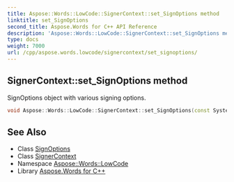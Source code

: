 ```yaml
---
title: Aspose::Words::LowCode::SignerContext::set_SignOptions method
linktitle: set_SignOptions
second_title: Aspose.Words for C++ API Reference
description: 'Aspose::Words::LowCode::SignerContext::set_SignOptions method. SignOptions object with various signing options in C++.'
type: docs
weight: 7000
url: /cpp/aspose.words.lowcode/signercontext/set_signoptions/
---
```

## SignerContext::set_SignOptions method


SignOptions object with various signing options.

```cpp
void Aspose::Words::LowCode::SignerContext::set_SignOptions(const System::SharedPtr<Aspose::Words::DigitalSignatures::SignOptions> &value)
```

## See Also

* Class [SignOptions](../../../aspose.words.digitalsignatures/signoptions/)
* Class [SignerContext](../)
* Namespace [Aspose::Words::LowCode](../../)
* Library [Aspose.Words for C++](../../../)
